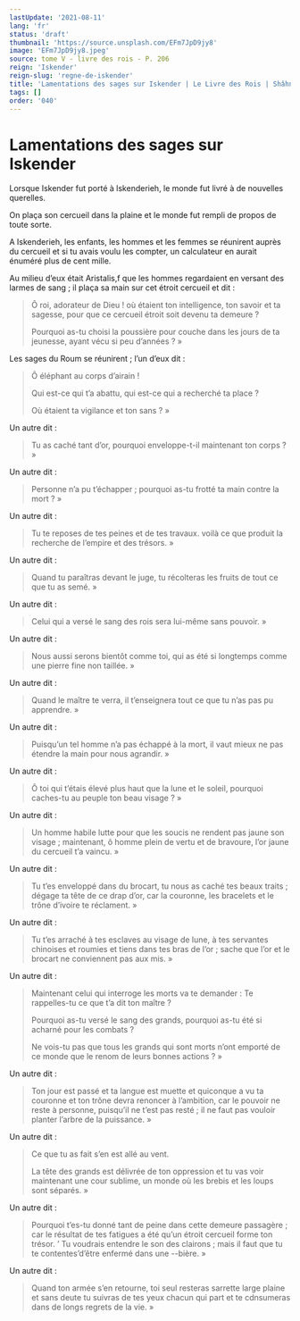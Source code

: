 ```yaml
---
lastUpdate: '2021-08-11'
lang: 'fr'
status: 'draft'
thumbnail: 'https://source.unsplash.com/EFm7JpD9jy8'
image: 'EFm7JpD9jy8.jpeg'
source: tome V - livre des rois - P. 206
reign: 'Iskender'
reign-slug: 'regne-de-iskender'
title: 'Lamentations des sages sur Iskender | Le Livre des Rois | Shâhnâmeh'
tags: []
order: '040'
---
```


<!-- LTeX: language=fr -->

# Lamentations des sages sur Iskender

Lorsque Iskender fut porté à lskenderieh, le monde fut livré à de nouvelles querelles.

On plaça son cercueil dans la plaine et le monde fut rempli de propos de toute sorte.

A Iskenderieh, les enfants, les hommes et les femmes se réunirent auprès du cercueil et si tu avais voulu les compter, un calculateur en aurait énuméré plus de cent mille.

Au milieu d’eux était Aristalis,f que les hommes regardaient en versant des larmes de sang ; il plaça sa main sur cet étroit cercueil et dit :

> Ô roi, adorateur de Dieu !
où étaient ton intelligence, ton savoir et ta sagesse, pour que ce cercueil étroit soit devenu ta demeure ?
>
> Pourquoi as-tu choisi la poussière pour couche dans les jours de ta jeunesse, ayant vécu si peu d’années ? »

Les sages du Roum se réunirent ; l’un d’eux dit :

> Ô éléphant au corps d’airain !
>
> Qui est-ce qui t’a abattu, qui est-ce qui a recherché ta place ?
>
> Où étaient ta vigilance et ton sans ? »

Un autre dit :

> Tu as caché tant d’or, pourquoi enveloppe-t-il maintenant ton corps ? »

Un autre dit :

> Personne n’a pu t’échapper ; pourquoi as-tu frotté ta main contre la mort ? »

Un autre dit :

> Tu te reposes de tes peines et de tes travaux. voilà ce que produit la recherche de l’empire et des trésors. »

Un autre dit :

> Quand tu paraîtras devant le juge, tu récolteras les fruits de tout ce que tu as semé. »

Un autre dit :

> Celui qui a versé le sang des rois sera lui-même sans pouvoir. »

Un autre dit :

> Nous aussi serons bientôt comme toi, qui as été si longtemps comme une pierre fine non taillée. »

Un autre dit :

> Quand le maître te verra, il t’enseignera tout ce que tu n’as pas pu apprendre. »

Un autre dit :

> Puisqu’un tel homme n’a pas échappé à la mort, il vaut mieux ne pas étendre la main pour nous agrandir. »

Un autre dit :

> Ô toi qui t’étais élevé plus haut que la lune et le soleil, pourquoi caches-tu au peuple ton beau visage ? »

Un autre dit :

> Un homme habile lutte pour que les soucis ne rendent pas jaune son visage ; maintenant, ô homme plein de vertu et de bravoure, l’or jaune du cercueil t’a vaincu. »

Un autre dit :

> Tu t’es enveloppé dans du brocart, tu nous as caché tes beaux traits ; dégage ta tête de ce drap d’or, car la couronne, les bracelets et le trône d’ivoire te réclament. »

Un autre dit :

> Tu t’es arraché à tes esclaves au visage de lune, à tes servantes chinoises et roumies et tiens dans tes bras de l’or ; sache que l’or et le brocart ne conviennent pas aux mis. »

Un autre dit :

> Maintenant celui qui interroge les morts va te demander : Te rappelles-tu ce que t’a dit ton maître ?
>
> Pourquoi as-tu versé le sang des grands, pourquoi as-tu été si acharné pour les combats ?
>
> Ne vois-tu pas que tous les grands qui sont morts n’ont emporté de ce monde que le renom de leurs bonnes actions ? »

Un autre dit :

> Ton jour est passé et ta langue est muette et quiconque a vu ta couronne et ton trône devra renoncer à l’ambition, car le pouvoir ne reste à personne, puisqu’il ne t’est pas resté ; il ne faut pas vouloir planter l’arbre de la puissance. »

Un autre dit :

> Ce que tu as fait s’en est allé au vent.
>
> La tête des grands est délivrée de ton oppression et tu vas voir maintenant une cour sublime, un monde où les brebis et les loups sont séparés. »

Un autre dit :

> Pourquoi t’es-tu donné tant de peine dans cette demeure passagère ; car le résultat de tes fatigues a été qu’un étroit cercueil forme ton trésor.
’ Tu voudrais entendre le son des clairons ; mais il faut que tu te contentes’d’être enfermé dans une --bière. »

Un autre dit :

> Quand ton armée s’en retourne, toi seul resteras sarrette large plaine et sans deute tu suivras de tes yeux chacun qui part et te cdnsumeras dans de longs regrets de la vie. »
